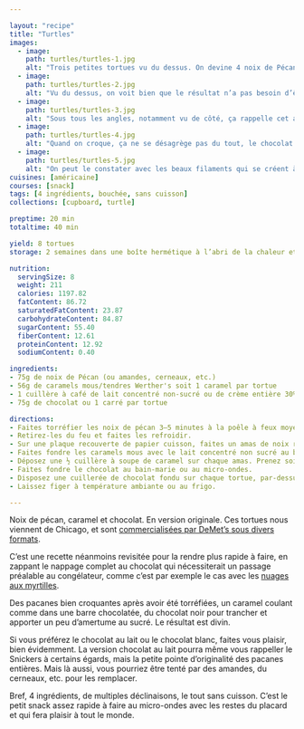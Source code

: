 ```yaml
---

layout: "recipe"
title: "Turtles"
images:
  - image:
    path: turtles/turtles-1.jpg
    alt: "Trois petites tortues vu du dessus. On devine 4 noix de Pécan par tortue, recouvertes de caramel coulant et de chocolat."
  - image:
    path: turtles/turtles-2.jpg
    alt: "Vu du dessus, on voit bien que le résultat n’a pas besoin d’être parfait. Le chocolat recouvre simplement la majorité du caramel, qui vient recouvrir les 4 noix en partie afin de les coller ensemble."
  - image:
    path: turtles/turtles-3.jpg
    alt: "Sous tous les angles, notamment vu de côté, ça rappelle cet animal, avec une belle coque au chocolat sur le dessus."
  - image:
    path: turtles/turtles-4.jpg
    alt: "Quand on croque, ça ne se désagrège pas du tout, le chocolat craque nettemment, et le caramel coule mais sans être liquide du tout. Il apporte une belle elasticité à la mâche craquante par ailleurs."
  - image:
    path: turtles/turtles-5.jpg
    alt: "On peut le constater avec les beaux filaments qui se créent à la découpe."
cuisines: [américaine]
courses: [snack]
tags: [4 ingrédients, bouchée, sans cuisson]
collections: [cupboard, turtle]

preptime: 20 min
totaltime: 40 min

yield: 8 tortues
storage: 2 semaines dans une boîte hermétique à l’abri de la chaleur et de la lumière, en étages séparés par du papier cuisson si besoin.

nutrition:
  servingSize: 8
  weight: 211
  calories: 1197.82
  fatContent: 86.72
  saturatedFatContent: 23.87
  carbohydrateContent: 84.87
  sugarContent: 55.40
  fiberContent: 12.61
  proteinContent: 12.92
  sodiumContent: 0.40

ingredients:
- 75g de noix de Pécan (ou amandes, cerneaux, etc.)
- 56g de caramels mous/tendres Werther's soit 1 caramel par tortue
- 1 cuillère à café de lait concentré non-sucré ou de crème entière 30% MG
- 75g de chocolat ou 1 carré par tortue

directions:
- Faites torréfier les noix de pécan 3–5 minutes à la poêle à feux moyen élevé ou 8–10 minutes au four préchauffé à 180°c en prenant soin de les retourner à mi-cuisson.
- Retirez-les du feu et faites les refroidir. 
- Sur une plaque recouverte de papier cuisson, faites un amas de noix ressemblant à une tortue en prenant soin de ne pas laisser de trou au centre. Il en faut 4 par tortue. 
- Faites fondre les caramels mous avec le lait concentré non sucré au bain-marie ou micro-ondes puissance moyenne pendant 2 minutes en touillant toutes les 15–20 secondes. Attention, ça va vite. Il faut que le résultat soit suffisamment liquide pour couler d'une cuillère sans accrocher mais pas trop non plus pour ne pas s'étaler sur le papier cuisson.
- Déposez une ½ cuillère à soupe de caramel sur chaque amas. Prenez soin de bien recouvrir les 4 noix pour les coller ensemble.
- Faites fondre le chocolat au bain-marie ou au micro-ondes.
- Disposez une cuillerée de chocolat fondu sur chaque tortue, par-dessus le caramel. 
- Laissez figer à température ambiante ou au frigo. 

---
```


Noix de pécan, caramel et chocolat. En version originale. Ces tortues nous viennent de Chicago, et sont [commercialisées par DeMet’s sous divers formats](https://www.demetsturtles.com). 

C’est une recette néanmoins revisitée pour la rendre plus rapide à faire, en zappant le nappage complet au chocolat qui nécessiterait un passage préalable au congélateur, comme c’est par exemple le cas avec les [nuages aux myrtilles](Em-clouds.html).

Des pacanes bien croquantes après avoir été torréfiées, un caramel coulant comme dans une barre chocolatée, du chocolat noir pour trancher et apporter un peu d’amertume au sucré. Le résultat est divin.

Si vous préférez le chocolat au lait ou le chocolat blanc, faites vous plaisir, bien évidemment. La version chocolat au lait pourra même vous rappeller le Snickers à certains égards, mais la petite pointe d’originalité des pacanes entières. Mais là aussi, vous pourriez être tenté par des amandes, du cerneaux, etc. pour les remplacer.

Bref, 4 ingrédients, de multiples déclinaisons, le tout sans cuisson. C’est le petit snack assez rapide à faire au micro-ondes avec les restes du placard et qui fera plaisir à tout le monde.